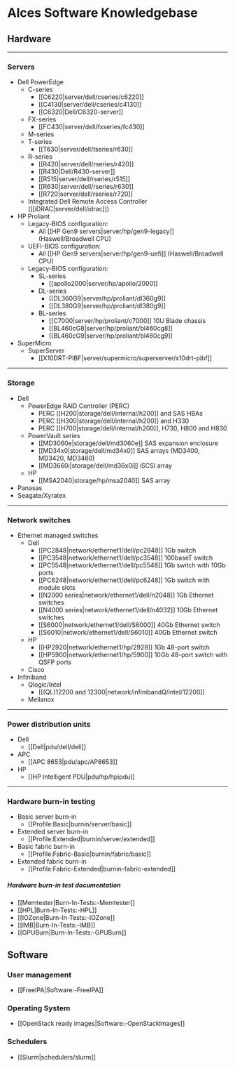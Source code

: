# Alces Software Knowledgebase

## Hardware
***
### Servers
  * Dell PowerEdge
    * C-series
      * [[C6220|server/dell/cseries/c6220]]
      * [[C4130|server/dell/cseries/c4130]]
      * [[C6320|Dell/C6320-server]]
    * FX-series
      * [[FC430|server/dell/fxseries/fc430]]
    * M-series
    * T-series
      * [[T630|server/dell/tseries/r630]]
    * R-series
      * [[R420|server/dell/rseries/r420]]
      * [[R430|Dell/R430-server]]
      * [[R515|server/dell/rseries/r515]]
      * [[R630|server/dell/rseries/r630]]
      * [[R720|server/dell/rseries/r720]]
    * Integrated Dell Remote Access Controller ([[iDRAC|server/dell/idrac]])
  * HP Proliant
    * Legacy-BIOS configuration:
      * All [[HP Gen9 servers|server/hp/gen9-legacy]] (Haswell/Broadwell CPU)
    * UEFI-BIOS configuration:
      * All [[HP Gen9 servers|server/hp/gen9-uefi]] (Haswell/Broadwell CPU)
    * Legacy-BIOS configuration:
      * SL-series
        * [[apollo2000|server/hp/apollo/2000]]
      * DL-series
        * [[DL360G9|server/hp/proliant/dl360g9]]
        * [[DL380G9|server/hp/proliant/dl380g9]]
      * BL-series
        * [[C7000|server/hp/proliant/c7000]] 10U Blade chassis
        * [[BL460cG8|server/hp/proliant/bl460cg8]]
        * [[BL460cG9|server/hp/proliant/bl460cg9]]
  * SuperMicro
    * SuperServer
      * [[X10DRT-PIBF|server/supermicro/superserver/x10drt-pibf]]

***
### Storage
  * Dell
     * PowerEdge RAID Controller (PERC)
        * PERC [[H200|storage/dell/internal/h200]] and SAS HBAs
        * PERC [[H300|storage/dell/internal/h200]] and H330
        * PERC [[H700|storage/dell/internal/h200]], H730, H800 and H830
     * PowerVault series
        * [[MD3060e|storage/dell/md3060e]] SAS expansion enclosure
        * [[MD34x0|storage/dell/md34x0]] SAS arrays (MD3400, MD3420, MD3460)
        * [[MD3660i|storage/dell/md36x0i]] iSCSI array
     * HP
        * [[MSA2040|storage/hp/msa2040]] SAS array
  * Panasas
  * Seagate/Xyratex

***
### Network switches
  * Ethernet managed switches
    * Dell
      * [[PC2848|network/ethernet1/dell/pc2848]] 1Gb switch
      * [[PC3548|network/ethernet1/dell/pc3548]] 100baseT switch
      * [[PC5548|network/ethernet1/dell/pc5548]] 1Gb switch with 10Gb ports
      * [[PC6248|network/ethernet1/dell/pc6248]] 1Gb switch with module slots
      * [[N2000 series|network/ethernet1/dell/n2048]] 1Gb Ethernet switches
      * [[N4000 series|network/ethernet1/dell/n4032]] 10Gb Ethernet switches
      * [[S6000|network/ethernet1/dell/S6000]] 40Gb Ethernet switch
      * [[S6010|network/ethernet1/dell/S6010]] 40Gb Ethernet switch
    * HP
      * [[HP2920|network/ethernet1/hp/2929]] 1Gb 48-port switch
      * [[HP5900|network/ethernet1/hp/5900]] 10Gb 48-port switch with QSFP ports
    * Cisco
  * Infiniband
    * Qlogic/Intel
      * [[(QL)12200 and 12300|network/infinibandQ/intel/12200]]
    * Mellanox

***
### Power distribution units
  * Dell
    * [[Dell|pdu/dell/dell]]
  * APC
    * [[APC 8653|pdu/apc/AP8653]]
  * HP
    * [[HP Intelligent PDU|pdu/hp/hpipdu]]



***
### Hardware burn-in testing
  * Basic server burn-in
    * [[Profile:Basic|burnin/server/basic]]
  * Extended server burn-in
    * [[Profile:Extended|burnin/server/extended]]
  * Basic fabric burn-in
    * [[Profile:Fabric-Basic|burnin/fabric/basic]]
  * Extended fabric burn-in
    * [[Profile:Fabric-Extended|burnin-fabric-extended]]

##### Hardware burn-in test documentation
   * [[Memtester|Burn-In-Tests:-Memtester]]
   * [[HPL|Burn-In-Tests:-HPL]]
   * [[IOZone|Burn-In-Tests:-IOZone]]
   * [[IMB|Burn-In-Tests:-IMB]]
   * [[GPUBurn|Burn-In-Tests:-GPUBurn]]

## Software

### User management
   * [[FreeIPA|Software:-FreeIPA]]

### Operating System
   * [[OpenStack ready images|Software:-OpenStackImages]]

### Schedulers
   * [[Slurm|schedulers/slurm]]